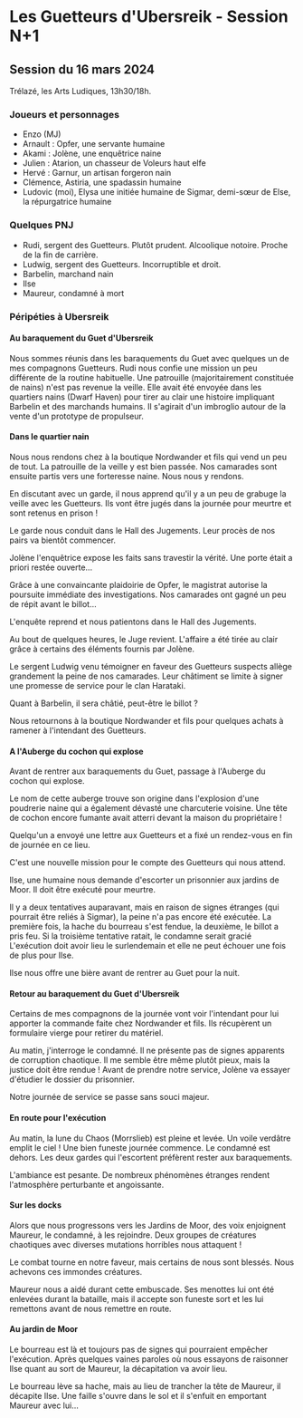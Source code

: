 # Les Guetteurs d'Ubersreik - Session N+1

## Session du 16 mars 2024

Trélazé, les Arts Ludiques, 13h30/18h.

### Joueurs et personnages

- Enzo (MJ)
- Arnault : Opfer, une servante humaine
- Akami : Jolène, une enquêtrice naine
- Julien : Atarion, un chasseur de Voleurs haut elfe
- Hervé : Garnur, un artisan forgeron nain
- Clémence, Astiria, une spadassin humaine
- Ludovic (moi), Elysa une initiée humaine de Sigmar, demi-s&oelig;ur de Else, la répurgatrice humaine

### Quelques PNJ

- Rudi, sergent des Guetteurs. Plutôt prudent. Alcoolique notoire. Proche de la fin de carrière.
- Ludwig, sergent des Guetteurs. Incorruptible et droit.
- Barbelin, marchand nain
- Ilse
- Maureur, condamné à mort

### Péripéties à Ubersreik

#### Au baraquement du Guet d'Ubersreik

Nous sommes réunis dans les baraquements du Guet avec quelques un de mes compagnons Guetteurs.
Rudi nous confie une mission un peu différente de la routine habituelle.
Une patrouille (majoritairement constituée de nains) n'est pas revenue la veille.
Elle avait été envoyée dans les quartiers nains (Dwarf Haven) pour tirer au clair une histoire impliquant Barbelin et des marchands humains.
Il s'agirait d'un imbroglio autour de la vente d'un prototype de propulseur.

#### Dans le quartier nain

Nous nous rendons chez à la boutique Nordwander et fils qui vend un peu de tout.
La patrouille de la veille y est bien passée.
Nos camarades sont ensuite partis vers une forteresse naine.
Nous nous y rendons.

En discutant avec un garde, il nous apprend qu'il y a un peu de grabuge la veille avec les Guetteurs.
Ils vont être jugés dans la journée pour meurtre et sont retenus en prison !

Le garde nous conduit dans le Hall des Jugements. Leur procès de nos pairs va bientôt commencer.

Jolène l'enquêtrice expose les faits sans travestir la vérité.
Une porte était a priori restée ouverte...

Grâce à une convaincante plaidoirie de Opfer, le magistrat autorise la poursuite immédiate des investigations.
Nos camarades ont gagné un peu de répit avant le billot...

L'enquête reprend et nous patientons dans le Hall des Jugements.

Au bout de quelques heures, le Juge revient.
L'affaire a été tirée au clair grâce à certains des éléments fournis par Jolène.

Le sergent Ludwig venu témoigner en faveur des Guetteurs suspects allège grandement la peine de nos camarades.
Leur châtiment  se limite à signer une promesse de service pour le clan Harataki.

Quant à Barbelin, il sera châtié, peut-être le billot ?

Nous retournons à la boutique Nordwander et fils pour quelques achats à ramener à l'intendant des Guetteurs.

#### A l'Auberge du cochon qui explose

Avant de rentrer aux baraquements du Guet, passage à l'Auberge du cochon qui explose.

Le nom de cette auberge trouve son origine dans l'explosion d'une poudrerie naine qui a également dévasté une charcuterie voisine.
Une tête de cochon encore fumante avait atterri devant la maison du propriétaire !

Quelqu'un a envoyé une lettre aux Guetteurs et a fixé un rendez-vous en fin de journée en ce lieu.

C'est une nouvelle mission pour le compte des Guetteurs qui nous attend.

Ilse, une humaine nous demande d'escorter un prisonnier aux jardins de Moor.
Il doit être exécuté pour meurtre.

Il y a deux tentatives auparavant, mais en raison de signes étranges (qui pourrait être reliés à Sigmar), la peine n'a pas encore été exécutée.
La première fois, la hache du bourreau s'est fendue, la deuxième, le billot a pris feu.
Si la troisième tentative ratait, le condamne serait gracié
L'exécution doit avoir lieu le surlendemain et elle ne peut échouer une fois de plus pour Ilse.

Ilse nous offre une bière avant de rentrer au Guet pour la nuit.

#### Retour au baraquement du Guet d'Ubersreik

Certains de mes compagnons de la journée vont voir l'intendant pour lui apporter la commande faite chez Nordwander et fils.
Ils récupèrent un formulaire vierge pour retirer du matériel.

Au matin, j'interroge le condamné.
Il ne présente pas de signes apparents de corruption chaotique.
Il me semble être même plutôt pieux, mais la justice doit être rendue !
Avant de prendre notre service, Jolène va essayer d'étudier le dossier du prisonnier.

Notre journée de service se passe sans souci majeur.

#### En route pour l'exécution

Au matin, la lune du Chaos (Morrslieb) est pleine et levée. Un voile verdâtre emplit le ciel ! Une bien funeste journée commence.
Le condamné est dehors. Les deux gardes qui l'escortent préfèrent rester aux baraquements.

L'ambiance est pesante. De nombreux phénomènes étranges rendent l'atmosphère perturbante et angoissante.

#### Sur les docks

Alors que nous progressons vers les Jardins de Moor, des voix enjoignent Maureur, le condamné, à les rejoindre. Deux groupes de créatures chaotiques avec diverses mutations horribles nous attaquent !

Le combat tourne en notre faveur, mais certains de nous sont blessés. Nous achevons ces immondes créatures.

Maureur nous a aidé durant cette embuscade.
Ses menottes lui ont été enlevées durant la bataille, mais il accepte son funeste sort et les lui remettons avant de nous remettre en route.

#### Au jardin de Moor

Le bourreau est là et toujours pas de signes qui pourraient empêcher l'exécution.
Après quelques vaines paroles où nous essayons de raisonner Ilse quant au sort de Maureur, la décapitation va avoir lieu.

Le bourreau lève sa hache, mais au lieu de trancher la tête de Maureur, il décapite Ilse. Une faille s'ouvre dans le sol et il s'enfuit en emportant Maureur avec lui...
